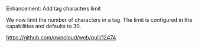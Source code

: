Enhancement: Add tag characters limit

We now limit the number of characters in a tag. The limit is configured in the capabilities and defaults to 30.

https://github.com/owncloud/web/pull/12474